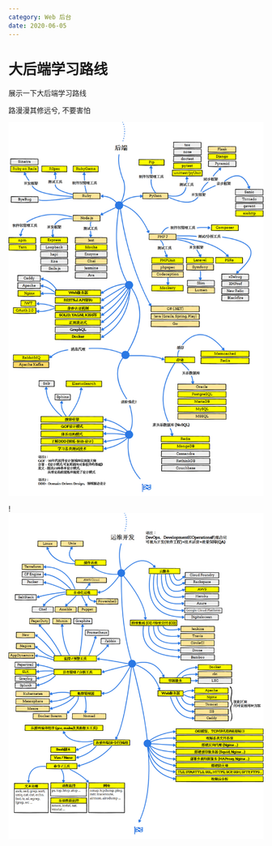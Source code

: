 ```yaml
---
category: Web 后台
date: 2020-06-05
---
```


# 大后端学习路线

展示一下大后端学习路线

路漫漫其修远兮, 不要害怕

![backEnd](https://github.com/HarryXiong24/HarryXiong24.github.io/blob/main/public/zh/back-end/backEnd.png?raw=true)

!![backEnd](https://github.com/HarryXiong24/HarryXiong24.github.io/blob/main/public/zh/back-end/operation.png?raw=true)
